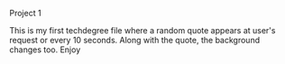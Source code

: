 Project 1

This is my first techdegree file where a random quote appears at user's request or every 10 seconds. Along with the quote, the background changes too. Enjoy
